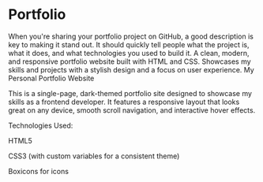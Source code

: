 # Portfolio
When you're sharing your portfolio project on GitHub, a good description is key to making it stand out. It should quickly tell people what the project is, what it does, and what technologies you used to build it.
A clean, modern, and responsive portfolio website built with HTML and CSS. Showcases my skills and projects with a stylish design and a focus on user experience.
My Personal Portfolio Website

This is a single-page, dark-themed portfolio site designed to showcase my skills as a frontend developer. It features a responsive layout that looks great on any device, smooth scroll navigation, and interactive hover effects.

Technologies Used:

HTML5

CSS3 (with custom variables for a consistent theme)

Boxicons for icons
